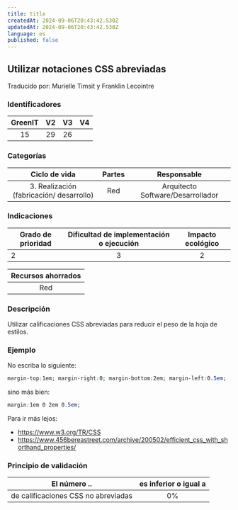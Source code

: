 ```yaml
---
title: title
createdAt: 2024-09-06T20:43:42.530Z
updatedAt: 2024-09-06T20:43:42.530Z
language: es
published: false
---
```

## Utilizar notaciones CSS abreviadas
Traducido por: Murielle Timsit y Franklin Lecointre

### Identificadores

| GreenIT |  V2  |  V3  |  V4  |
|:-------:|:----:|:----:|:----:|
|   15   | 29  | 26  | |

### Categorías

| Ciclo de vida | Partes | Responsable  |
|:---------:|:----:|:----:|
| 3. Realización (fabricación/ desarrollo) | Red | Arquitecto Software/Desarrollador |

### Indicaciones

| Grado de prioridad   | Dificultad de implementación o ejecución | Impacto ecológico   |
|-------------------|:-------------------------:|:---------------------:|
| 2 | 3 | 2 |

|Recursos ahorrados |
|:----------------------------------------------------------:|
| Red  |

### Descripción

Utilizar calificaciones CSS abreviadas para reducir el peso de la hoja de estilos.

### Ejemplo

No escriba lo siguiente:
```css
margin-top:1em; margin-right:0; margin-bottom:2em; margin-left:0.5em;
```
sino más bien:
```css
margin:1em 0 2em 0.5em;
```
Para ir más lejos:
 - https://www.w3.org/TR/CSS
 - https://www.456bereastreet.com/archive/200502/efficient_css_with_shorthand_properties/

### Principio de validación

| El número ..   | es inferior o igual a   |  
|-------------------|:-------------------------:|
| de calificaciones CSS no abreviadas  | 0% |

